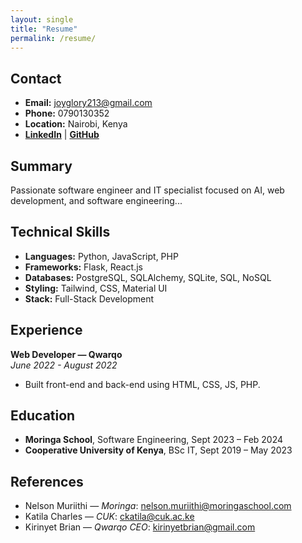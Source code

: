 ```yaml
---
layout: single
title: "Resume"
permalink: /resume/
---
```


## Contact

- **Email:** joyglory213@gmail.com  
- **Phone:** 0790130352  
- **Location:** Nairobi, Kenya  
- **[LinkedIn](https://linkedin.com/in/joycheruto)** | **[GitHub](https://github.com/joyglory213)**

## Summary

Passionate software engineer and IT specialist focused on AI, web development, and software engineering...

## Technical Skills

- **Languages:** Python, JavaScript, PHP  
- **Frameworks:** Flask, React.js  
- **Databases:** PostgreSQL, SQLAlchemy, SQLite, SQL, NoSQL  
- **Styling:** Tailwind, CSS, Material UI  
- **Stack:** Full-Stack Development

## Experience

**Web Developer — Qwarqo**  
*June 2022 - August 2022*  
- Built front-end and back-end using HTML, CSS, JS, PHP.

## Education

- **Moringa School**, Software Engineering, Sept 2023 – Feb 2024  
- **Cooperative University of Kenya**, BSc IT, Sept 2019 – May 2023

## References

- Nelson Muriithi — *Moringa*: nelson.muriithi@moringaschool.com  
- Katila Charles — *CUK*: ckatila@cuk.ac.ke  
- Kirinyet Brian — *Qwarqo CEO*: kirinyetbrian@gmail.com
